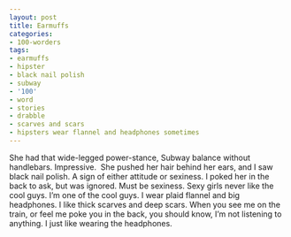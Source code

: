 ```yaml
---
layout: post
title: Earmuffs
categories:
- 100-worders
tags:
- earmuffs
- hipster
- black nail polish
- subway
- '100'
- word
- stories
- drabble
- scarves and scars
- hipsters wear flannel and headphones sometimes
---
```

She had that wide-legged power-stance, Subway balance without handlebars. Impressive. 
She pushed her hair behind her ears, and I saw black nail polish. A sign of either attitude or sexiness. I poked her in the back to ask, but was ignored. Must be sexiness. Sexy girls never like the cool guys.
I’m one of the cool guys. I wear plaid flannel and big headphones. I like thick scarves and deep scars.
When you see me on the train, or feel me poke you in the back, you should know, I’m not listening to anything. I just like wearing the headphones. 
